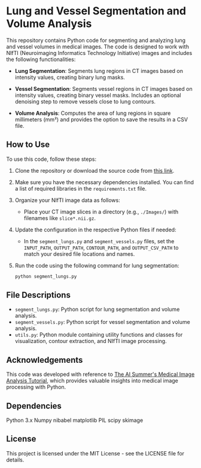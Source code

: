 
# Lung and Vessel Segmentation and Volume Analysis

This repository contains Python code for segmenting and analyzing lung and vessel volumes in medical images. The code is designed to work with NIfTI (Neuroimaging Informatics Technology Initiative) images and includes the following functionalities:

- **Lung Segmentation**: Segments lung regions in CT images based on intensity values, creating binary lung masks.

- **Vessel Segmentation**: Segments vessel regions in CT images based on intensity values, creating binary vessel masks. Includes an optional denoising step to remove vessels close to lung contours.

- **Volume Analysis**: Computes the area of lung regions in square millimeters (mm²) and provides the option to save the results in a CSV file.

## How to Use

To use this code, follow these steps:

1. Clone the repository or download the source code from [this link](https://github.com/zaniarshokati/CT_Image_Segmentation/).

2. Make sure you have the necessary dependencies installed. You can find a list of required libraries in the `requirements.txt` file.

3. Organize your NIfTI image data as follows:
   - Place your CT image slices in a directory (e.g., `./Images/`) with filenames like `slice*.nii.gz`.
   
4. Update the configuration in the respective Python files if needed:
   - In the `segment_lungs.py` and `segment_vessels.py` files, set the `INPUT_PATH`, `OUTPUT_PATH`, `CONTOUR_PATH`, and `OUTPUT_CSV_PATH` to match your desired file locations and names.
   
5. Run the code using the following command for lung segmentation:
   ```bash
   python segment_lungs.py

## File Descriptions

- `segment_lungs.py`: Python script for lung segmentation and volume analysis.
- `segment_vessels.py`: Python script for vessel segmentation and volume analysis.
- `utils.py`: Python module containing utility functions and classes for visualization, contour extraction, and NIfTI image processing.


## Acknowledgements

This code was developed with reference to [The AI Summer's Medical Image Analysis Tutorial](https://theaisummer.com/medical-image-python/), which provides valuable insights into medical image processing with Python.

## Dependencies

Python 3.x
Numpy
nibabel
matplotlib
PIL
scipy
skimage

## License

This project is licensed under the MIT License - see the LICENSE file for details.